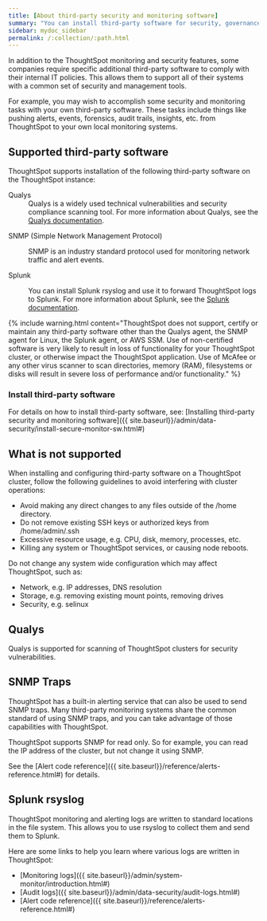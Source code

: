 ```yaml
---
title: [About third-party security and monitoring software]
summary: "You can install third-party software for security, governance, and monitoring of ThoughtSpot."
sidebar: mydoc_sidebar
permalink: /:collection/:path.html
---
```

In addition to the ThoughtSpot monitoring and security features, some companies require specific additional third-party software to comply with their internal IT policies. This allows them to support all of their systems with a common set of security and management tools.

For example, you may wish to accomplish some security and monitoring tasks with your own third-party software. These tasks include things like pushing alerts, events, forensics, audit trails, insights, etc. from ThoughtSpot to your own local monitoring systems.

## Supported third-party software

ThoughtSpot supports installation of the following third-party software on the ThoughtSpot instance:

<dl>
<dlentry><dt>Qualys</dt>
  <dd>Qualys is a widely used technical vulnerabilities and security compliance scanning tool. For more information about Qualys, see the <a href="http://www.qualys.com/documentation/">Qualys documentation</a>.</dd></dlentry>

<dlentry><dt>SNMP (Simple Network Management Protocol)</dt>
  <dd>SNMP is an industry standard protocol used for monitoring network traffic and alert events.</dd></dlentry>

<dlentry><dt>Splunk</dt>
  <dd>You can install Splunk rsyslog and use it to forward ThoughtSpot logs to Splunk. For more information about Splunk, see the <a href="http://docs.splunk.com/">Splunk documentation</a>.</dd></dlentry></dl>

{% include warning.html content="ThoughtSpot does not support, certify or maintain any third-party software other than the Qualys agent, the SNMP agent for Linux, the Splunk agent, or AWS SSM. Use of non-certified software is very likely to result in loss of functionality for your ThoughtSpot cluster, or otherwise impact the ThoughtSpot application. Use of McAfee or any other virus scanner to scan directories, memory (RAM), filesystems or disks will result in severe loss of performance and/or functionality." %}

### Install third-party software

For details on how to install third-party software, see: [Installing third-party security and monitoring software]({{ site.baseurl}}/admin/data-security/install-secure-monitor-sw.html#)   

## What is not supported

When installing and configuring third-party software on a ThoughtSpot cluster, follow the following guidelines to avoid interfering with cluster operations:

- Avoid making any direct changes to any files outside of the /home directory.
- Do not remove existing SSH keys or authorized keys from /home/admin/.ssh
- Excessive resource usage, e.g. CPU, disk, memory, processes, etc.
- Killing any system or ThoughtSpot services, or causing node reboots.

Do not change any system wide configuration which may affect ThoughtSpot, such as:
- Network, e.g. IP addresses, DNS resolution
- Storage, e.g. removing existing mount points, removing drives
- Security, e.g. selinux

## Qualys

Qualys is supported for scanning of ThoughtSpot clusters for security vulnerabilities.

## SNMP Traps

ThoughtSpot has a built-in alerting service that can also be used to send SNMP traps. Many third-party monitoring systems share the common standard of using SNMP traps, and you can take advantage of those capabilities with ThoughtSpot.

ThoughtSpot supports SNMP for read only. So for example, you can read the IP address of the cluster, but not change it using SNMP.

See the [Alert code reference]({{ site.baseurl}}/reference/alerts-reference.html#) for details.

## Splunk rsyslog

ThoughtSpot monitoring and alerting logs are written to standard locations in the file system. This allows you to use rsyslog to collect them and send them to Splunk.

Here are some links to help you learn where various logs are written in ThoughtSpot:

- [Monitoring logs]({{ site.baseurl}}/admin/system-monitor/introduction.html#)
- [Audit logs]({{ site.baseurl}}/admin/data-security/audit-logs.html#)
- [Alert code reference]({{ site.baseurl}}/reference/alerts-reference.html#)

